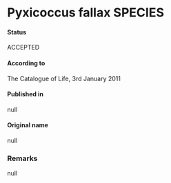 # Pyxicoccus fallax SPECIES

#### Status
ACCEPTED

#### According to
The Catalogue of Life, 3rd January 2011

#### Published in
null

#### Original name
null

### Remarks
null